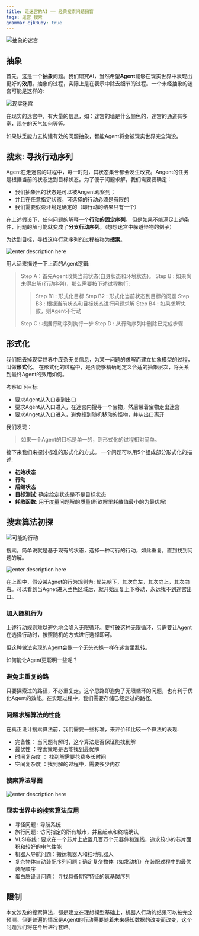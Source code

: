 ```yaml
---
title: 走迷宫的AI —— 经典搜索问题扫盲
tags: 迷宫 搜索
grammar_cjkRuby: true
---
```


![抽象的迷宫][1] 

## 抽象
首先，这是一个**抽象**问题。我们研究AI，当然希望**Agent**能够在现实世界中表现出更好的**效用**。抽象的过程，实际上是在表示中除去细节的过程。一个未经抽象的迷宫可能是这样的:

![现实迷宫][2]

在现实的迷宫中，有大量的信息，如：迷宫的墙是什么颜色的，迷宫的通道有多宽，现在的天气如何等等。

如果缺乏能力去构建有效的问题抽象，智能Agent将会被现实世界完全淹没。

## 搜索: 寻找行动序列
Agent在走迷宫的过程中，每一时刻，其状态集合都会发生改变。Angent的任务是根据当前的状态达到目标状态。为了便于问题求解，我们需要要确定：

- 我们抽象出的状态是可以被Angent观察到；
- 并且在任意指定状态，可选择的行动必须是有限的
- 我们需要假设环境是确定的（即行动的结果只有一个）

在上述假设下，任何问题的解释一个**行动的固定序列**。 但是如果不能满足上述条件，问题的解可能就变成了**分支行动序列**。（想想迷宫中躲避怪物的例子）

为达到目标，寻找这样行动序列的过程被称为**搜索**。

![enter description here][3]

用人话来描述一下上面的Agent逻辑:
> Step A：首先Agent收集当前状态(自身状态和环境状态)。
>Step B : 如果尚未得出解(行动序列)，那么需要按下述过程执行:
>>Step B1 : 形式化目标
>>Step B2 : 形式化当前状态到目标的问题
>>Step B3 : 根据当前状态和目标状态进行问题求解
>>Step B4 : 如果求解失败，则Agent不行动
>>
>Step C : 根据行动序列执行一步
>Step D : 从行动序列中删除已完成步骤

## 形式化
我们把去掉现实世界中庞杂无关信息，为某一问题的求解而建立抽象模型的过程，叫做**形式化**。
在形式化的过程中，是否能够精确地定义合适的抽象层次，将关系到最终Agent的效用如何。

考察如下目标:

 - 要求Agent从入口走到出口 
 - 要求Agent从入口进入，在迷宫内搜寻一个宝物，然后带着宝物走出迷宫
 - 要求Anget从入口进入，避免撞到随机移动的怪物，并从出口离开

我们发现： 

> 如果一个Agent的目标是单一的，则形式化的过程相对简单。

接下来我们来探讨标准的形式化的方式。
一个问题可以用5个组成部分形式化的描述:
- **初始状态**
- **行动**
- **后继状态**
- **目标测试**: 确定给定状态是不是目标状态
- **耗散函数**: 用于度量问题解的质量(所欲解里耗散值最小的为最优解)


## 搜索算法初探
![可能的行动][4]

搜索，简单说就是基于现有的状态，选择一种可行的行动，如此重复，直到找到问题的解。

![enter description here][5]

在上图中，假设某Agnet的行为规则为: 优先朝下，其次向左，其次向上，其次向右。可以看到当Agnet进入兰色区域后，就开始反复上下移动，永远找不到迷宫出口。

### 加入随机行为
上述行动规则难以避免地会陷入无限循环。要打破这种无限循环，只需要让Agent在选择行动时，按照随机的方式进行选择即可。

但这种做法实现的Agent会像一个无头苍蝇一样在迷宫里乱转。

如何能让Agent更聪明一些呢？

### 避免走重复的路
只要探索过的路径，不必重复走。这个思路即避免了无限循环的问题，也有利于优化Agent的效能。在实现过程中，我们需要存储已经走过的路径。

### 问题求解算法的性能
在真正设计搜索算法前，我们需要一些标准，来评价和比较一个算法的表现:
 

 - 完备性： 当问题有解时，这个算法是否保证能找到解
 - 最优性 ：搜索策略是否能找到最优解
 - 时间复杂度 ： 找到解需要花费多长时间
 - 空间复杂度 ：找到解的过程中，需要多少内存

### 搜索算法导图
![enter description here][6]

### 现实世界中的搜索算法应用

 - 寻径问题 : 导航系统
 - 旅行问题 : 访问指定的所有城市，并且起点和终端确认
 - VLSI布线 : 要求在一个芯片上放置几百万个元器件和连线，追求较小的芯片面积和较好的电气性能
 - 机器人导航问题：搬运机器人和扫地机器人
 - 复杂物体自动装配序列问题：确定复杂物体（如发动机）在装配过程中的最优装配顺序
 - 蛋白质设计问题： 寻找具备期望特征的氨基酸序列

## 限制
本文涉及的搜索算法，都是建立在理想模型基础上，机器人行动的结果可以被完全预测。但更普遍的情况是Agent的行动需要随着未来感知数据的改变而改变，这个问题我们将在今后进行套路。

  [1]: ./images/1504754026399.jpg
  [2]: ./images/1504754925092.jpg
  [3]: ./images/1504758566659.jpg
  [4]: ./images/1505272524257.jpg
  [5]: ./images/1505273364291.jpg
  [6]: ./images/1505274616598.jpg